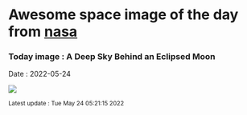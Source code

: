 
# Awesome space image of the day from [nasa](https://api.nasa.gov/)

### Today image : A Deep Sky Behind an Eclipsed Moon

Date : 2022-05-24


![](https://apod.nasa.gov/apod/image/2205/RhoLunarEclipse_Dascalu_960.jpg)

<small>Latest update : Tue May 24 05:21:15 2022</small>


